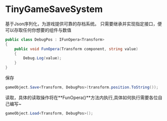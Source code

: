 # TinyGameSaveSystem
基于Json序列化，为游戏提供可靠的存档系统。
只需要继承并实现指定接口，便可以存取任何你想要的组件与数值
```csharp
public class DebugPos : IFunOpera<Transform>
{
    public void FunOpera(Transform component, string value)
    {
        Debug.Log(value);
    }
}
```
保存
```csharp
gameObject.Save<Transform, DebugPos>(transform.position.ToString());
```
读取，具体的读取操作将在**FunOpera()**方法内执行,具体如何执行需要各位自己编写~
```csharp
gameObject.Load<Transform, DebugPos>();
```
